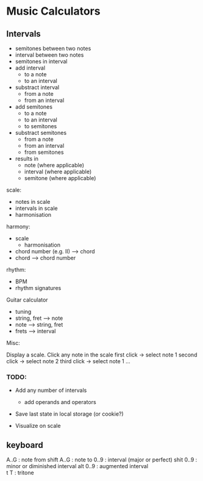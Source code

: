 # Music Calculators

## Intervals

- semitones between two notes
- interval between two notes
- semitones in interval
- add interval
    - to a note
    - to an interval
- substract interval
    - from a note
    - from an interval
- add semitones
    - to a note
    - to an interval
    - to semitones
- substract semitones
    - from a note
    - from an interval
    - from semitones
- results in
    - note (where applicable)
    - interval (where applicable)
    - semitone (where applicable)

scale:

- notes in scale
- intervals in scale
- harmonisation

harmony:

- scale
    - harmonisation
- chord number (e.g. II) --> chord
- chord --> chord number

rhythm:

- BPM
- rhythm signatures


Guitar calculator

- tuning
- string, fret --> note
- note --> string, fret
- frets --> interval

Misc:

Display a scale.
Click any note in the scale
first click -> select note 1
second click -> select note 2
third click -> select note 1
...

### TODO:

- Add any number of intervals
    - add operands and operators
- Save last state in local storage (or cookie?)

- Visualize on scale

## keyboard

A..G : note from
shift A..G : note to
0..9 : interval (major or perfect)
shit 0..9 : minor or diminished interval
alt 0..9 : augmented interval    
t T : tritone

